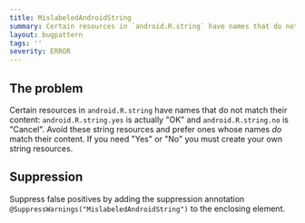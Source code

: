 ```yaml
---
title: MislabeledAndroidString
summary: Certain resources in `android.R.string` have names that do not match their content
layout: bugpattern
tags: ''
severity: ERROR
---
```


<!--
*** AUTO-GENERATED, DO NOT MODIFY ***
To make changes, edit the @BugPattern annotation or the explanation in docs/bugpattern.
-->

## The problem
Certain resources in `android.R.string` have names that do not match their
content: `android.R.string.yes` is actually "OK" and `android.R.string.no` is
"Cancel". Avoid these string resources and prefer ones whose names *do* match
their content. If you need "Yes" or "No" you must create your own string
resources.

## Suppression
Suppress false positives by adding the suppression annotation `@SuppressWarnings("MislabeledAndroidString")` to the enclosing element.
